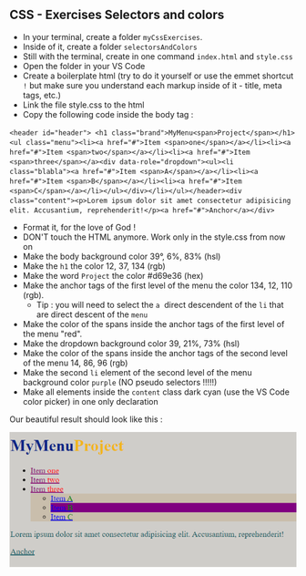## CSS - Exercises Selectors and colors

- In your terminal, create a folder `myCssExercises`.
- Inside of it, create a folder `selectorsAndColors`
- Still with the terminal, create in one command `index.html` and `style.css`
- Open the folder in your VS Code
- Create a boilerplate html (try to do it yourself or use the emmet shortcut  `!` but make sure you understand each markup inside of it - title, meta tags, etc.)
- Link the file style.css to the html
- Copy the following code inside the body tag :

`<header id="header"> <h1 class="brand">MyMenu<span>Project</span></h1> <ul class="menu"><li><a href="#">Item <span>one</span></a></li><li><a href="#">Item <span>two</span></a></li><li><a href="#">Item <span>three</span></a><div data-role="dropdown"><ul><li class="blabla"><a href="#">Item <span>A</span></a></li><li><a href="#">Item <span>B</span></a></li><li><a href="#">Item <span>C</span></a></li></ul></div></li></ul></header><div class="content"><p>Lorem ipsum dolor sit amet consectetur adipisicing elit. Accusantium,
reprehenderit!</p><a href="#">Anchor</a></div>`

- Format it, for the love of God !
- DON'T touch the HTML anymore. Work only in the style.css from now on
- Make the body background color 39°, 6%, 83% (hsl)
- Make the `h1` the color 12, 37, 134 (rgb)
- Make the word `Project` the color #d69e36 (hex)
- Make the anchor tags of the first level of the menu the color 134, 12, 110 (rgb).
  - Tip : you will need to select the `a`  direct descendent of the `li` that are direct descent of the `menu`
- Make the color of the spans inside the anchor tags of the first level of the menu "red".
- Make the dropdown background color 39, 21%, 73% (hsl)
- Make the color of the spans inside the anchor tags of the second level of the menu 14, 86, 96 (rgb)
- Make the second `li` element of the second level of the menu background color `purple` (NO pseudo selectors !!!!!)
- Make all elements inside the `content` class dark cyan (use the VS Code color picker) in one only declaration

Our beautiful result should look like this :

![Alt text](./assets/image.png)
